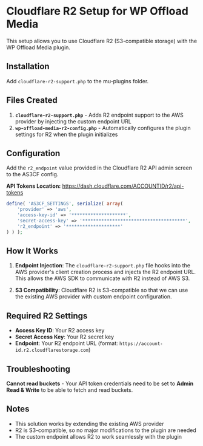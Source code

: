 # Cloudflare R2 Setup for WP Offload Media

This setup allows you to use Cloudflare R2 (S3-compatible storage) with the WP Offload Media plugin.

## Installation

Add `cloudflare-r2-support.php` to the mu-plugins folder.

## Files Created

1. **`cloudflare-r2-support.php`** - Adds R2 endpoint support to the AWS provider by injecting the custom endpoint URL
2. **`wp-offload-media-r2-config.php`** - Automatically configures the plugin settings for R2 when the plugin initializes

## Configuration

Add the `r2_endpoint` value provided in the Cloudflare R2 API admin screen to the AS3CF config.

**API Tokens Location:** https://dash.cloudflare.com/ACCOUNTID/r2/api-tokens

```php
define( 'AS3CF_SETTINGS', serialize( array(
    'provider' => 'aws',
    'access-key-id' => '********************',
    'secret-access-key' => '**************************************',
    'r2_endpoint' => '********************'
) ) );
```

## How It Works

1. **Endpoint Injection**: The `cloudflare-r2-support.php` file hooks into the AWS provider's client creation process and injects the R2 endpoint URL. This allows the AWS SDK to communicate with R2 instead of AWS S3.

2. **S3 Compatibility**: Cloudflare R2 is S3-compatible so that we can use the existing AWS provider with custom endpoint configuration.

## Required R2 Settings

- **Access Key ID**: Your R2 access key
- **Secret Access Key**: Your R2 secret key  
- **Endpoint**: Your R2 endpoint URL (format: `https://account-id.r2.cloudflarestorage.com`)

## Troubleshooting

**Cannot read buckets** - Your API token credentials need to be set to **Admin Read & Write** to be able to fetch and read buckets.

## Notes

- This solution works by extending the existing AWS provider
- R2 is S3-compatible, so no major modifications to the plugin are needed
- The custom endpoint allows R2 to work seamlessly with the plugin
